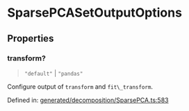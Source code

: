 # SparsePCASetOutputOptions

## Properties

### transform?

> `"default"` \| `"pandas"`

Configure output of `transform` and `fit\_transform`.

Defined in:  [generated/decomposition/SparsePCA.ts:583](https://github.com/transitive-bullshit/scikit-learn-ts/blob/b59c1ff/packages/sklearn/src/generated/decomposition/SparsePCA.ts#L583)
